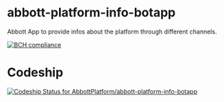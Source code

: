 # abbott-platform-info-botapp
Abbott App to provide infos about the platform through different channels.

[![BCH compliance](https://bettercodehub.com/edge/badge/AbbottPlatform/abbott-platform-info-botapp?branch=master)](https://bettercodehub.com/)

# Codeship
[ ![Codeship Status for AbbottPlatform/abbott-platform-info-botapp](https://app.codeship.com/projects/e0ea9110-a7a0-0135-0b64-5efbcef9ac92/status?branch=master-ci-codeship)](https://app.codeship.com/projects/255873)